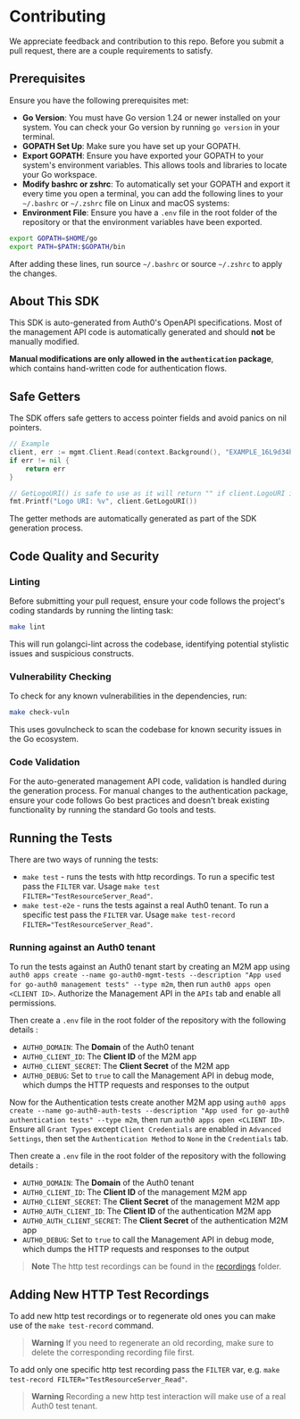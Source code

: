 # Contributing

We appreciate feedback and contribution to this repo.
Before you submit a pull request, there are a couple requirements to satisfy.

## Prerequisites

Ensure you have the following prerequisites met:

- **Go Version**: You must have Go version 1.24 or newer installed on your system. You can check your Go version by running `go version` in your terminal.
- **GOPATH Set Up**: Make sure you have set up your GOPATH.
- **Export GOPATH**: Ensure you have exported your GOPATH to your system's environment variables. This allows tools and libraries to locate your Go workspace.
- **Modify bashrc or zshrc**: To automatically set your GOPATH and export it every time you open a terminal, you can add the following lines to your `~/.bashrc` or `~/.zshrc` file on Linux and macOS systems:
- **Environment File**: Ensure you have a `.env` file in the root folder of the repository or that the environment variables have been exported.

```sh
export GOPATH=$HOME/go
export PATH=$PATH:$GOPATH/bin
```

After adding these lines, run source `~/.bashrc` or source `~/.zshrc` to apply the changes.

## About This SDK

This SDK is auto-generated from Auth0's OpenAPI specifications. Most of the management API code is automatically generated and should **not** be manually modified.

**Manual modifications are only allowed in the `authentication` package**, which contains hand-written code for authentication flows.

## Safe Getters

The SDK offers safe getters to access pointer fields and avoid panics on nil pointers.

```go
// Example
client, err := mgmt.Client.Read(context.Background(), "EXAMPLE_16L9d34h0qe4NVE6SaHxZEid")
if err != nil {
    return err
}

// GetLogoURI() is safe to use as it will return "" if client.LogoURI is nil.
fmt.Printf("Logo URI: %v", client.GetLogoURI())
```

The getter methods are automatically generated as part of the SDK generation process.

## Code Quality and Security

### Linting

Before submitting your pull request, ensure your code follows the project's coding standards by running the linting task:

```sh
make lint
```

This will run golangci-lint across the codebase, identifying potential stylistic issues and suspicious constructs.

### Vulnerability Checking

To check for any known vulnerabilities in the dependencies, run:

```sh
make check-vuln
```

This uses govulncheck to scan the codebase for known security issues in the Go ecosystem.

### Code Validation

For the auto-generated management API code, validation is handled during the generation process. For manual changes to the authentication package, ensure your code follows Go best practices and doesn't break existing functionality by running the standard Go tools and tests.

## Running the Tests

There are two ways of running the tests:

- `make test` - runs the tests with http recordings. To run a specific test pass the `FILTER` var. Usage `make test FILTER="TestResourceServer_Read"`.
- `make test-e2e` - runs the tests against a real Auth0 tenant. To run a specific test pass the `FILTER` var. Usage `make test-record FILTER="TestResourceServer_Read"`.

### Running against an Auth0 tenant

To run the tests against an Auth0 tenant start by creating an M2M app using `auth0 apps create --name go-auth0-mgmt-tests --description "App used for go-auth0 management tests" --type m2m`, then
run `auth0 apps open <CLIENT ID>`. Authorize the Management API in the `APIs` tab and enable all permissions.

Then create a `.env` file in the root folder of the repository with the following details :

- `AUTH0_DOMAIN`: The **Domain** of the Auth0 tenant
- `AUTH0_CLIENT_ID`: The **Client ID** of the M2M app
- `AUTH0_CLIENT_SECRET`: The **Client Secret** of the M2M app
- `AUTH0_DEBUG`: Set to `true` to call the Management API in debug mode, which dumps the HTTP requests and responses to the output

Now for the Authentication tests create another M2M app using `auth0 apps create --name go-auth0-auth-tests --description "App used for go-auth0 authentication tests" --type m2m`, then run
`auth0 apps open <CLIENT ID>`. Ensure all `Grant Types` except `Client Credentials` are enabled in `Advanced Settings`, then set the `Authentication Method` to `None` in the `Credentials` tab.

Then create a `.env` file in the root folder of the repository with the following details :

- `AUTH0_DOMAIN`: The **Domain** of the Auth0 tenant
- `AUTH0_CLIENT_ID`: The **Client ID** of the management M2M app
- `AUTH0_CLIENT_SECRET`: The **Client Secret** of the management M2M app
- `AUTH0_AUTH_CLIENT_ID`: The **Client ID** of the authentication M2M app
- `AUTH0_AUTH_CLIENT_SECRET`: The **Client Secret** of the authentication M2M app
- `AUTH0_DEBUG`: Set to `true` to call the Management API in debug mode, which dumps the HTTP requests and responses to the output

> **Note**
> The http test recordings can be found in the [recordings](./test/data/recordings) folder.

## Adding New HTTP Test Recordings

To add new http test recordings or to regenerate old ones you can make use of the `make test-record` command.

> **Warning**
> If you need to regenerate an old recording, make sure to delete the corresponding recording file first.

To add only one specific http test recording pass the `FILTER` var, e.g. `make test-record FILTER="TestResourceServer_Read"`.

> **Warning**
> Recording a new http test interaction will make use of a real Auth0 test tenant.
